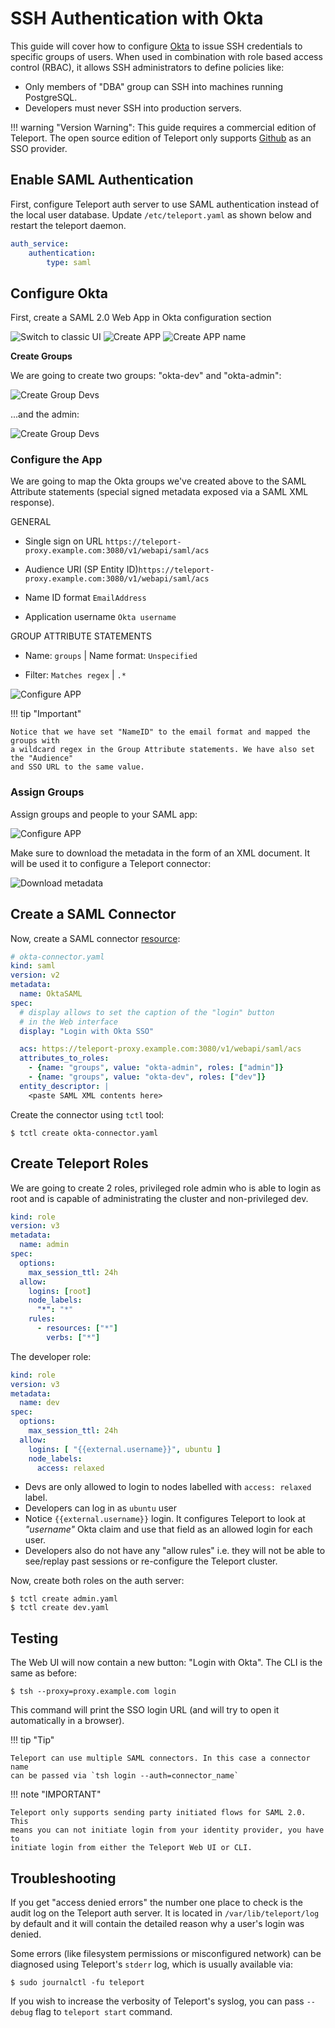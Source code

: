 # SSH Authentication with Okta

This guide will cover how to configure [Okta](https://www.okta.com/) to issue
SSH credentials to specific groups of users. When used in combination with role
based access control (RBAC), it allows SSH administrators to define policies
like:

* Only members of "DBA" group can SSH into machines running PostgreSQL.
* Developers must never SSH into production servers.

!!! warning "Version Warning":
    This guide requires a commercial edition of Teleport. The open source
    edition of Teleport only supports [Github](admin-guide.md#github-oauth-20) as
    an SSO provider.

## Enable SAML Authentication

First, configure Teleport auth server to use SAML authentication instead of the local
user database. Update `/etc/teleport.yaml` as shown below and restart the
teleport daemon.

```yaml
auth_service:
    authentication:
        type: saml
```

## Configure Okta

First, create a SAML 2.0 Web App in Okta configuration section

![Switch to classic UI](img/okta-saml-0.png)
![Create APP](img/okta-saml-1.png)
![Create APP name](img/okta-saml-2.png)

**Create Groups**

We are going to create two groups: "okta-dev" and "okta-admin":

![Create Group Devs](img/okta-saml-2.1.png)

...and the admin:

![Create Group Devs](img/okta-saml-2.2.png)

### Configure the App

We are going to map the Okta groups we've created above to the SAML Attribute
statements (special signed metadata exposed via a SAML XML response).

GENERAL

- Single sign on URL `https://teleport-proxy.example.com:3080/v1/webapi/saml/acs`

- Audience URI (SP Entity ID)`https://teleport-proxy.example.com:3080/v1/webapi/saml/acs`

- Name ID format `EmailAddress`

- Application username `Okta username`

GROUP ATTRIBUTE STATEMENTS

- Name: `groups` | Name format: `Unspecified`

-  Filter: `Matches regex` |  `.*`

![Configure APP](img/okta-saml-3.png)

!!! tip "Important"

    Notice that we have set "NameID" to the email format and mapped the groups with
    a wildcard regex in the Group Attribute statements. We have also set the "Audience"
    and SSO URL to the same value.

### Assign Groups

Assign groups and people to your SAML app:

![Configure APP](img/okta-saml-3.1.png)

Make sure to download the metadata in the form of an XML document. It will be used it to
configure a Teleport connector:

![Download metadata](img/okta-saml-4.png)


## Create a SAML Connector

Now, create a SAML connector [resource](admin-guide.md#resources):

```yaml
# okta-connector.yaml
kind: saml
version: v2
metadata:
  name: OktaSAML
spec:
  # display allows to set the caption of the "login" button
  # in the Web interface
  display: "Login with Okta SSO"

  acs: https://teleport-proxy.example.com:3080/v1/webapi/saml/acs
  attributes_to_roles:
    - {name: "groups", value: "okta-admin", roles: ["admin"]}
    - {name: "groups", value: "okta-dev", roles: ["dev"]}
  entity_descriptor: |
    <paste SAML XML contents here>
```

Create the connector using `tctl` tool:

```bsh
$ tctl create okta-connector.yaml
```

## Create Teleport Roles

We are going to create 2 roles, privileged role admin who is able to login as
root and is capable of administrating the cluster and non-privileged dev.

```yaml
kind: role
version: v3
metadata:
  name: admin
spec:
  options:
    max_session_ttl: 24h
  allow:
    logins: [root]
    node_labels:
      "*": "*"
    rules:
      - resources: ["*"]
        verbs: ["*"]
```

The developer role:

```yaml
kind: role
version: v3
metadata:
  name: dev
spec:
  options:
    max_session_ttl: 24h
  allow:
    logins: [ "{{external.username}}", ubuntu ]
    node_labels:
      access: relaxed
```

* Devs are only allowed to login to nodes labelled with `access: relaxed` label.
* Developers can log in as `ubuntu` user
* Notice `{{external.username}}` login. It configures Teleport to look at
  _"username"_ Okta claim and use that field as an allowed login for each user.
* Developers also do not have any "allow rules" i.e. they will not be able to
  see/replay past sessions or re-configure the Teleport cluster.

Now, create both roles on the auth server:

```bsh
$ tctl create admin.yaml
$ tctl create dev.yaml
```

## Testing

The Web UI will now contain a new button: "Login with Okta". The CLI is
the same as before:

```bsh
$ tsh --proxy=proxy.example.com login
```

This command will print the SSO login URL (and will try to open it
automatically in a browser).

!!! tip "Tip"

    Teleport can use multiple SAML connectors. In this case a connector name
    can be passed via `tsh login --auth=connector_name`

!!! note "IMPORTANT"

    Teleport only supports sending party initiated flows for SAML 2.0. This
    means you can not initiate login from your identity provider, you have to
    initiate login from either the Teleport Web UI or CLI.

## Troubleshooting

If you get "access denied errors" the number one place to check is the audit
log on the Teleport auth server. It is located in `/var/lib/teleport/log` by
default and it will contain the detailed reason why a user's login was denied.

Some errors (like filesystem permissions or misconfigured network) can be
diagnosed using Teleport's `stderr` log, which is usually available via:

```bsh
$ sudo journalctl -fu teleport
```

If you wish to increase the verbosity of Teleport's syslog, you can pass
`--debug` flag to `teleport start` command.

